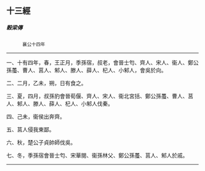 

## 十三經

##### 穀梁傳
　　　`襄公十四年`

* * *

一、十有四年，春，王正月，季孫宿，叔老，會晉士匄、齊人、宋人、衞人、鄭公孫蠆、曹人、莒人、邾人、滕人、薛人、杞人、小邾人，會吳於向。

二、二月，乙未，朔，日有食之。

三、夏，四月，叔孫豹會晉荀偃、齊人、宋人、衞北宮括、鄭公孫蠆、曹人、莒人、邾人、滕人、薛人、杞人、小邾人伐秦。

四、己未，衞侯出奔齊。

五、莒人侵我東鄙。

六、秋，楚公子貞帥師伐吳。

七、冬，季孫宿會晉士匄、宋華閱、衞孫林父、鄭公孫蠆、莒人、邾人於戚。

* * *

